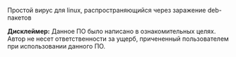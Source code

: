 Простой вирус для linux, распространяющийся через заражение deb-пакетов <br/>

**Дисклеймер:**
Данное ПО было написано в ознакомительных целях. Автор не несет ответственности за ущерб, причененный пользователем при использовании данного ПО.
